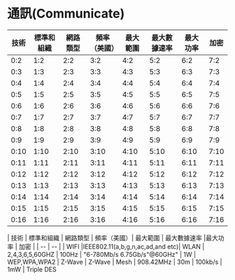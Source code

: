 # 通訊(Communicate)

| 技術 | 標準和組織 | 網路類型 | 頻率（美國）| 最大範圍 | 最大數據速率 |最大功率 | 加密 |
| -- | -- | -- | -- | -- | -- | -- | -- |
| 0:2 | 1:2 | 2:2 | 3:2 | 4:2 | 5:2 | 6:2 | 7:2 |
| 0:3 | 1:3 | 2:3 | 3:3 | 4:3 | 5:3 | 6:3 | 7:3 |
| 0:4 | 1:4 | 2:4 | 3:4 | 4:4 | 5:4 | 6:4 | 7:4 |
| 0:5 | 1:5 | 2:5 | 3:5 | 4:5 | 5:5 | 6:5 | 7:5 |
| 0:6 | 1:6 | 2:6 | 3:6 | 4:6 | 5:6 | 6:6 | 7:6 |
| 0:7 | 1:7 | 2:7 | 3:7 | 4:7 | 5:7 | 6:7 | 7:7 |
| 0:8 | 1:8 | 2:8 | 3:8 | 4:8 | 5:8 | 6:8 | 7:8 |
| 0:9 | 1:9 | 2:9 | 3:9 | 4:9 | 5:9 | 6:9 | 7:9 |
| 0:10 | 1:10 | 2:10 | 3:10 | 4:10 | 5:10 | 6:10 | 7:10 |
| 0:11 | 1:11 | 2:11 | 3:11 | 4:11 | 5:11 | 6:11 | 7:11 |
| 0:12 | 1:12 | 2:12 | 3:12 | 4:12 | 5:12 | 6:12 | 7:12 |
| 0:13 | 1:13 | 2:13 | 3:13 | 4:13 | 5:13 | 6:13 | 7:13 |
| 0:14 | 1:14 | 2:14 | 3:14 | 4:14 | 5:14 | 6:14 | 7:14 |
| 0:15 | 1:15 | 2:15 | 3:15 | 4:15 | 5:15 | 6:15 | 7:15 |
| 0:16 | 1:16 | 2:16 | 3:16 | 4:16 | 5:16 | 6:16 | 7:16 |


| 技術 | 標準和組織 | 網路類型 | 頻率（美國）| 最大範圍 | 最大數據速率 |最大功率 | 加密 |
| -- | -- |
| WIFI |IEEE802.11(a,b,g,n,ac,ad,and etc)| WLAN | 2,4,3,6,5,60GHZ | 100Hz | "6-780Mb/s 6.75Gb/s"@60GHz" | 1W | WEP,WPA,WPA2
| Z-Wave | Z-Wave | Mesh | 908.42MHz | 30m | 100kb/s | 1mW | Triple DES